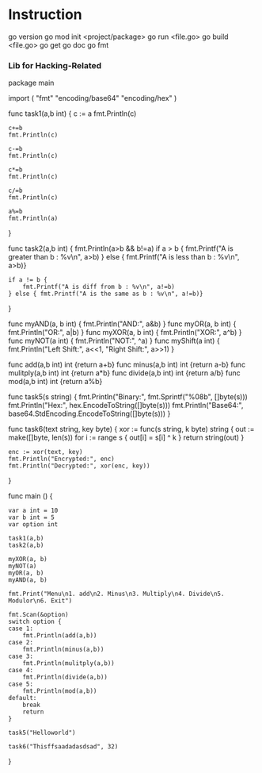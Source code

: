 # Instruction

go version
go mod init <project/package>
go run <file.go>
go build <file.go>
go get <add package>
go doc <package information and details>
go fmt <format code>

### Lib for Hacking-Related

package main

import (
	"fmt"
	"encoding/base64"
	"encoding/hex"
)

func task1(a,b int) {
	c := a 
	fmt.Println(c)

	c+=b
	fmt.Println(c)

	c-=b
	fmt.Println(c)
	
	c*=b
	fmt.Println(c)

	c/=b 
	fmt.Println(c)

	a%=b
	fmt.Println(a)
}

func task2(a,b int) {
	fmt.Println(a>b && b!=a)
	if a > b {
		fmt.Printf("A is greater than b : %v\n", a>b)
	} else { fmt.Printf("A is less than b : %v\n", a>b)}

	if a != b {
		fmt.Printf("A is diff from b : %v\n", a!=b)
	} else { fmt.Printf("A is the same as b : %v\n", a!=b)}
}



func myAND(a, b int) { fmt.Println("AND:", a&b) }
func myOR(a, b int)  { fmt.Println("OR:", a|b) }
func myXOR(a, b int) { fmt.Println("XOR:", a^b) }
func myNOT(a int)    { fmt.Println("NOT:", ^a) }
func myShift(a int)  { fmt.Println("Left Shift:", a<<1, "Right Shift:", a>>1) }

func add(a,b int) int {return a+b}
func minus(a,b int) int {return a-b}
func mulitply(a,b int) int {return a*b}
func divide(a,b int) int {return a/b}
func mod(a,b int) int {return a%b}


func task5(s string) {
	fmt.Println("Binary:", fmt.Sprintf("%08b", []byte(s)))
	fmt.Println("Hex:", hex.EncodeToString([]byte(s)))
	fmt.Println("Base64:", base64.StdEncoding.EncodeToString([]byte(s)))
}

func task6(text string, key byte) {
	xor := func(s string, k byte) string {
		out := make([]byte, len(s))
		for i := range s {
			out[i] = s[i] ^ k
		}
		return string(out)
	}

	enc := xor(text, key)
	fmt.Println("Encrypted:", enc)
	fmt.Println("Decrypted:", xor(enc, key))
}


func main () {

	var a int = 10
	var b int = 5
	var option int

	task1(a,b)
	task2(a,b)

	myXOR(a, b)
	myNOT(a)
	myOR(a, b)
	myAND(a, b)

	fmt.Print("Menu\n1. add\n2. Minus\n3. Multiply\n4. Divide\n5. Modulor\n6. Exit")

	fmt.Scan(&option)
	switch option {
	case 1:
		fmt.Println(add(a,b))
	case 2:
		fmt.Println(minus(a,b))
	case 3:
		fmt.Println(mulitply(a,b))
	case 4:
		fmt.Println(divide(a,b))
	case 5:
		fmt.Println(mod(a,b))
	default:
		break
		return
	}

	task5("Helloworld")

	task6("Thisffsaadadasdsad", 32)




}